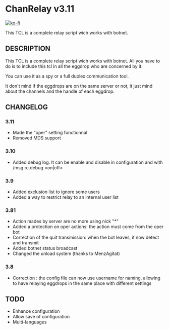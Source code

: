 # ChanRelay v3.11
[![ko-fi](https://www.ko-fi.com/img/githubbutton_sm.svg)](https://ko-fi.com/crazycat)

This TCL is a complete relay script wich works with botnet.

## DESCRIPTION

This TCL is a complete relay script wich works with botnet.
All you have to do is to include this tcl in all the eggdrop who are concerned by it.

You can use it as a spy or a full duplex communication tool.

It don't mind if the eggdrops are on the same server or not, it just mind about the channels and the handle of each eggdrop.

## CHANGELOG
### 3.11
- Made the "oper" setting functionnal
- Removed MDS support
### 3.10
- Added debug log. It can be enable and disable in configuration and with /msg rc.debug <on|off>

### 3.9
- Added exclusion list to ignore some users
- Added a way to restrict relay to an internal user list
### 3.81
- Action mades by server are no more using nick "*"
- Added a protection on oper actions: the action must come from the oper bot
- Correction of the quit transmission: when the bot leaves, it now detect and transmit
- Added botnet status broadcast
- Changed the unload system (thanks to MenzAgitat)
### 3.8
- Correction : the config file can now use username for naming, allowing to have relaying eggdrops in the same place with different settings

## TODO
- Enhance configuration
- Allow save of configuration
- Multi-languages

